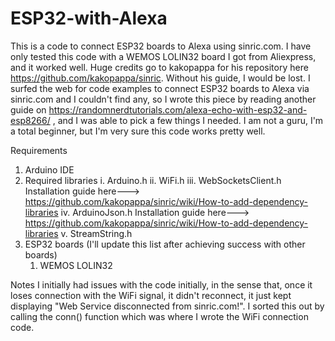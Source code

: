 # ESP32-with-Alexa
This is a code to connect ESP32 boards to Alexa using sinric.com.
I have only tested this code with a WEMOS LOLIN32 board I got from Aliexpress, and it worked well.
Huge credits go to kakopappa for his repository here https://github.com/kakopappa/sinric. Without his guide, I would be lost.
I surfed the web for code examples to connect ESP32 boards to Alexa via sinric.com and I couldn't find any, so I wrote this piece by reading another guide on https://randomnerdtutorials.com/alexa-echo-with-esp32-and-esp8266/ , and I was able to pick a few things I needed.
I am not a guru, I'm a total beginner, but I'm very sure this code works pretty well.

Requirements
1. Arduino IDE
2. Required libraries
  i. Arduino.h
  ii. WiFi.h
  iii. WebSocketsClient.h Installation guide here---> https://github.com/kakopappa/sinric/wiki/How-to-add-dependency-libraries
  iv. ArduinoJson.h Installation guide here---> https://github.com/kakopappa/sinric/wiki/How-to-add-dependency-libraries
  v. StreamString.h
3. ESP32 boards (I'll update this list after achieving success with other boards)
   1. WEMOS LOLIN32
   
Notes
I initially had issues with the code initially, in the sense that, once it loses connection with the WiFi signal, it didn't reconnect, it just kept displaying "Web Service disconnected from sinric.com!". I sorted this out by calling the conn() function which was where I wrote the WiFi connection code.
